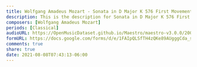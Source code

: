 ```yaml
---
title: Wolfgang Amadeus Mozart - Sonata in D Major K 576 First Movement (1)
description: This is the description for Sonata in D Major K 576 First Movement by Wolfgang Amadeus Mozart
composers: [Wolfgang Amadeus Mozart]
periods: [Classical]
audioURL: https://OpenMusicDataset.github.io/Maestro/maestro-v3.0.0/2008/MIDI-Unprocessed_07_R3_2008_01-05_ORIG_MID--AUDIO_07_R3_2008_wav--1.midi
formURL: https://docs.google.com/forms/d/e/1FAIpQLSfTH4zQKe89AUgggCda_s7_1tziGyC7fhiajPlfOKauhGmbVg/viewform
comments: true
share: true
date: 2021-08-08T07:43:13-06:00
---
```

